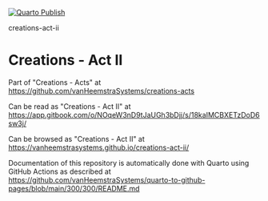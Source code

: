 [![Quarto Publish](https://github.com/vanHeemstraSystems/creations-act-ii/actions/workflows/publish.yml/badge.svg)](https://github.com/vanHeemstraSystems/creations-act-ii/actions/workflows/publish.yml)

creations-act-ii
# Creations - Act II

Part of "Creations - Acts" at https://github.com/vanHeemstraSystems/creations-acts

Can be read as "Creations - Act II" at https://app.gitbook.com/o/NOqeW3nD9tJaUGh3bDjj/s/18kaIMCBXETzDoD6sw3j/

Can be browsed as "Creations - Act II" at https://vanheemstrasystems.github.io/creations-act-ii/

Documentation of this repository is automatically done with Quarto using GitHub Actions as described at https://github.com/vanHeemstraSystems/quarto-to-github-pages/blob/main/300/300/README.md
